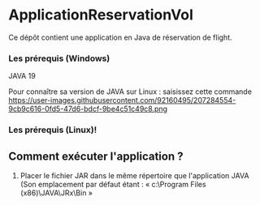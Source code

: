 # ApplicationReservationVol
Ce dépôt contient une application en Java de réservation de flight.

### Les prérequis (Windows) 
JAVA 19

Pour connaître sa version de JAVA sur Linux : saisissez cette commande 
https://user-images.githubusercontent.com/92160495/207284554-9cb9c616-0fd5-47d6-bdcf-9be4c51c49c8.png


### Les prérequis (Linux)!



## Comment exécuter l'application ?

1. Placer le fichier JAR dans le même répertoire que l'application JAVA (Son emplacement par défaut étant : « c:\Program Files (x86)\JAVA\JRx\Bin »
